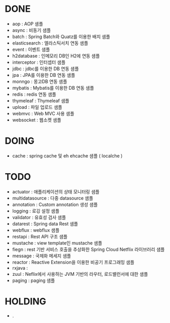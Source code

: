 # DONE
- aop : AOP 샘플
- async : 비동기 샘플
- batch : Spring Batch와 Quatz를 이용한 배치 샘플 
- elasticsearch : 엘라스틱서치 연동 샘플
- event : 이벤트 샘플
- h2database : 인메모리 DB인 H2에 연동 샘플
- interceptor : 인터셉터 샘플
- jdbc : jdbc를 이용한 DB 연동 샘플
- jpa : JPA를 이용한 DB 연동 샘플
- monngo : 몽고DB 연동 샘플
- mybatis : Mybatis를 이용한 DB 연동 샘플
- redis : redis 연동 샘플
- thymeleaf : Thymeleaf 샘플
- upload : 파일 업로드 샘플
- webmvc : Web MVC 사용 샘플 
- websocket : 웹소켓 샘플

# DOING
- cache : spring cache 및 eh ehcache 샘플 ( localche )

# TODO
- actuator : 애플리케이션의 상태 모니터링 샘플
- multidatasource : 다중 datasource 샘플
- annotation : Custom annotation 생성 샘플
- logging : 로깅 설정 샘플
- validator : 유효성 검사 샘플
- datarest : Spring data Rest 샘플
- webflux : webflux 샘플
- restapi : Rest API 구조 샘플
- mustache : view template인 mustache 샘플
- fiegn : rest 기반 서비스 호출을 추상화한 Spring Cloud Netflix 라이브러리 샘플
- message : 국제화 메세지 샘플  
- reactor : Reactive Extension을 이용한 비공기 프로그래밍 샘플
- rxjava : 
- zuul : Neflix에서 사용하는 JVM 기반의 라우터, 로드밸런서에 대한 샘플
- paging : paging 샘플 

# HOLDING
- .